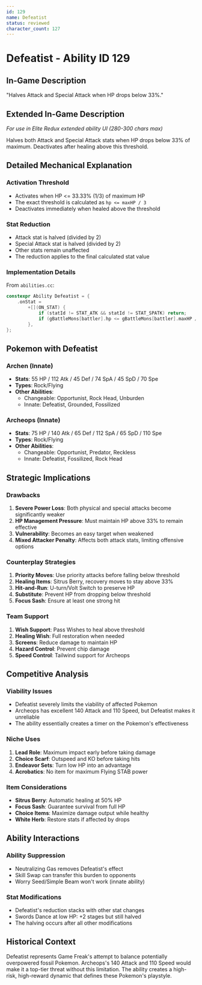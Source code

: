 ```yaml
---
id: 129
name: Defeatist
status: reviewed
character_count: 127
---
```


# Defeatist - Ability ID 129

## In-Game Description
"Halves Attack and Special Attack when HP drops below 33%."

## Extended In-Game Description
*For use in Elite Redux extended ability UI (280-300 chars max)*

Halves both Attack and Special Attack stats when HP drops below 33% of maximum. Deactivates after healing above this threshold.

## Detailed Mechanical Explanation

### Activation Threshold
- Activates when HP <= 33.33% (1/3) of maximum HP
- The exact threshold is calculated as `hp <= maxHP / 3`
- Deactivates immediately when healed above the threshold

### Stat Reduction
- Attack stat is halved (divided by 2)
- Special Attack stat is halved (divided by 2)
- Other stats remain unaffected
- The reduction applies to the final calculated stat value

### Implementation Details
From `abilities.cc`:
```cpp
constexpr Ability Defeatist = {
    .onStat =
        +[](ON_STAT) {
            if (statId != STAT_ATK && statId != STAT_SPATK) return;
            if (gBattleMons[battler].hp <= gBattleMons[battler].maxHP / 3) *stat /= 2;
        },
};
```

## Pokemon with Defeatist

### Archen (Innate)
- **Stats**: 55 HP / 112 Atk / 45 Def / 74 SpA / 45 SpD / 70 Spe
- **Types**: Rock/Flying
- **Other Abilities**:
  - Changeable: Opportunist, Rock Head, Unburden
  - Innate: Defeatist, Grounded, Fossilized

### Archeops (Innate)
- **Stats**: 75 HP / 140 Atk / 65 Def / 112 SpA / 65 SpD / 110 Spe
- **Types**: Rock/Flying
- **Other Abilities**:
  - Changeable: Opportunist, Predator, Reckless
  - Innate: Defeatist, Fossilized, Rock Head

## Strategic Implications

### Drawbacks
1. **Severe Power Loss**: Both physical and special attacks become significantly weaker
2. **HP Management Pressure**: Must maintain HP above 33% to remain effective
3. **Vulnerability**: Becomes an easy target when weakened
4. **Mixed Attacker Penalty**: Affects both attack stats, limiting offensive options

### Counterplay Strategies
1. **Priority Moves**: Use priority attacks before falling below threshold
2. **Healing Items**: Sitrus Berry, recovery moves to stay above 33%
3. **Hit-and-Run**: U-turn/Volt Switch to preserve HP
4. **Substitute**: Prevent HP from dropping below threshold
5. **Focus Sash**: Ensure at least one strong hit

### Team Support
1. **Wish Support**: Pass Wishes to heal above threshold
2. **Healing Wish**: Full restoration when needed
3. **Screens**: Reduce damage to maintain HP
4. **Hazard Control**: Prevent chip damage
5. **Speed Control**: Tailwind support for Archeops

## Competitive Analysis

### Viability Issues
- Defeatist severely limits the viability of affected Pokemon
- Archeops has excellent 140 Attack and 110 Speed, but Defeatist makes it unreliable
- The ability essentially creates a timer on the Pokemon's effectiveness

### Niche Uses
1. **Lead Role**: Maximum impact early before taking damage
2. **Choice Scarf**: Outspeed and KO before taking hits
3. **Endeavor Sets**: Turn low HP into an advantage
4. **Acrobatics**: No item for maximum Flying STAB power

### Item Considerations
- **Sitrus Berry**: Automatic healing at 50% HP
- **Focus Sash**: Guarantee survival from full HP
- **Choice Items**: Maximize damage output while healthy
- **White Herb**: Restore stats if affected by drops

## Ability Interactions

### Ability Suppression
- Neutralizing Gas removes Defeatist's effect
- Skill Swap can transfer this burden to opponents
- Worry Seed/Simple Beam won't work (innate ability)

### Stat Modifications
- Defeatist's reduction stacks with other stat changes
- Swords Dance at low HP: +2 stages but still halved
- The halving occurs after all other modifications

## Historical Context
Defeatist represents Game Freak's attempt to balance potentially overpowered fossil Pokemon. Archeops's 140 Attack and 110 Speed would make it a top-tier threat without this limitation. The ability creates a high-risk, high-reward dynamic that defines these Pokemon's playstyle.

